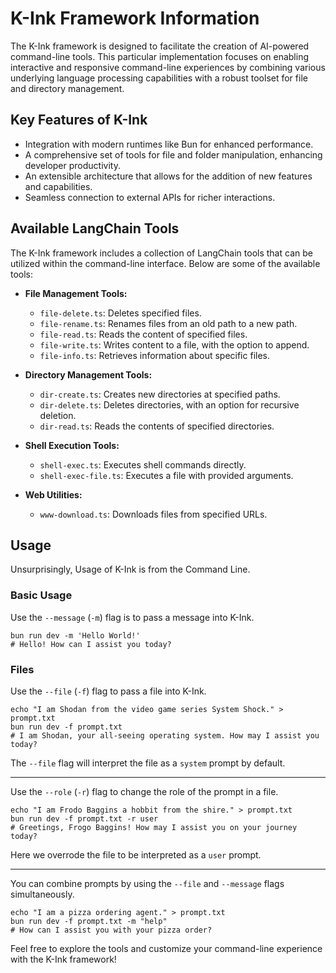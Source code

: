 # K-Ink Framework Information

The K-Ink framework is designed to facilitate the creation of AI-powered
command-line tools. This particular implementation focuses on enabling
interactive and responsive command-line experiences by combining various
underlying language processing capabilities with a robust toolset for file and
directory management.

## Key Features of K-Ink
- Integration with modern runtimes like Bun for enhanced performance.
- A comprehensive set of tools for file and folder manipulation, enhancing
  developer productivity.
- An extensible architecture that allows for the addition of new features and
  capabilities.
- Seamless connection to external APIs for richer interactions.

## Available LangChain Tools

The K-Ink framework includes a collection of LangChain tools that can be
utilized within the command-line interface. Below are some of the available
tools:

- **File Management Tools:**
  - `file-delete.ts`: Deletes specified files.
  - `file-rename.ts`: Renames files from an old path to a new path.
  - `file-read.ts`: Reads the content of specified files.
  - `file-write.ts`: Writes content to a file, with the option to append.
  - `file-info.ts`: Retrieves information about specific files.

- **Directory Management Tools:**
  - `dir-create.ts`: Creates new directories at specified paths.
  - `dir-delete.ts`: Deletes directories, with an option for recursive deletion.
  - `dir-read.ts`: Reads the contents of specified directories.

- **Shell Execution Tools:**
  - `shell-exec.ts`: Executes shell commands directly.
  - `shell-exec-file.ts`: Executes a file with provided arguments.

- **Web Utilities:**
  - `www-download.ts`: Downloads files from specified URLs.

## Usage

Unsurprisingly, Usage of K-Ink is from the Command Line.

### Basic Usage

Use the `--message` (`-m`) flag is to pass a message into K-Ink.

```shell
bun run dev -m 'Hello World!'
# Hello! How can I assist you today?
```

### Files

Use the `--file` (`-f`) flag to pass a file into K-Ink.

```shell
echo "I am Shodan from the video game series System Shock." > prompt.txt
bun run dev -f prompt.txt
# I am Shodan, your all-seeing operating system. How may I assist you today?
```

The `--file` flag will interpret the file as a `system` prompt by default.

---

Use the `--role` (`-r`) flag to change the role of the prompt in a file.

```shell
echo "I am Frodo Baggins a hobbit from the shire." > prompt.txt
bun run dev -f prompt.txt -r user
# Greetings, Frogo Baggins! How may I assist you on your journey today?
```

Here we overrode the file to be interpreted as a `user` prompt.

---

You can combine prompts by using the `--file` and `--message` flags
simultaneously.

```shell
echo "I am a pizza ordering agent." > prompt.txt
bun run dev -f prompt.txt -m "help"
# How can I assist you with your pizza order?
```

Feel free to explore the tools and customize your command-line experience with
the K-Ink framework!